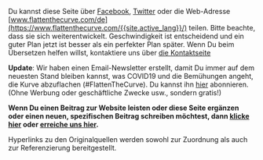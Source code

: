 Du kannst diese Seite über [Facebook](https://www.facebook.com/photo.php?fbid=10158003174454431&set=a.10150142889684431&type=3&theater), [Twitter](https://twitter.com/flattencurve/status/1239568385832296450) oder die Web-Adresse [www.flattenthecurve.com/de](https://www.flattenthecurve.com/{{site.active_lang}}/) teilen. Bitte beachte, dass sie sich weiterentwickelt. Geschwindigkeit ist entscheidend und ein guter Plan jetzt ist besser als ein perfekter Plan später. Wenn Du beim Übersetzen helfen willst, kontaktiere uns über [die Kontaktseite](/contact/)

**Update**: Wir haben einen Email-Newsletter erstellt, damit Du immer auf dem neuesten Stand bleiben kannst, was COVID19 und die Bemühungen angeht, die Kurve abzuflachen (#FlattenTheCurve). Du kannst ihn [hier](https://flattenthecurve.substack.com/) abonnieren. (Ohne Werbung oder geschäftliche Zwecke usw., sondern gratis!)

**Wenn Du einen Beitrag zur Website leisten oder diese Seite ergänzen oder einen neuen, spezifischen Beitrag schreiben möchtest, dann [klicke hier](https://www.flattenthecurve.com/#how-to-help-and-contribute) oder [erreiche uns hier](/contact/).**

Hyperlinks zu den Originalquellen werden sowohl zur Zuordnung als auch zur Referenzierung bereitgestellt.
